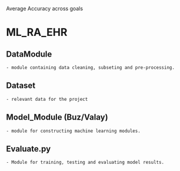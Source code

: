 Average Accuracy across goals
# ML_RA_EHR
## DataModule
    - module containing data cleaning, subseting and pre-processing. 
## Dataset
    - relevant data for the project 
## Model_Module (Buz/Valay)
    - module for constructing machine learning modules. 
## Evaluate.py
    - Module for training, testing and evaluating model results.
